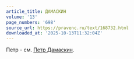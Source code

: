 ```yaml
---
article_title: ДАМАСКИН
volume: '13'
page_numbers: '698'
source_url: https://pravenc.ru/text/168732.html
downloaded_at: '2025-10-13T11:32:04Z'
---
```


Петр - см. [Петр Дамаскин](<https://pravenc.ru/text/Петр Дамаскин.html>).
